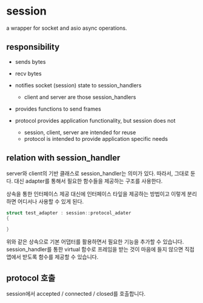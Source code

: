 # session 

a wrapper for socket and asio async operations. 

## responsibility 

- sends bytes 
- recv bytes 
- notifies socket (session) state to session_handlers
  - client and server are those session_handlers 
- provides functions to send frames 

- protocol provides application functionality, but session does not 
  - session, client, server are intended for reuse 
  - protocol is intended to provide application specific needs

## relation with session_handler 

server와 client의 기반 클래스로 session_handler는 의미가 있다. 
따라서, 그대로 둔다. 대신 adapter를 통해서 필요한 함수들을 제공하는 구조를 사용한다. 

상속을 통한 인터페이스 제공 대신에 인터페이스 타잎을 제공하는 방법이고 
이렇게 분리하면 어디서나 사용할 수 있게 된다. 

```c++
struct test_adapter : session::protocol_adater
{

}
```

위와 같은 상속으로 기본 어댑터를 활용하면서 필요한 기능을 추가할 수 있습니다. 
session_handler를 통한 virtual 함수로 프레임을 받는 것이 마음에 들지 않으면 직접 
앱에서 받도록 함수를 제공할 수 있습니다. 

## protocol 호출 

session에서 accepted / connected / closed를 호출합니다. 
